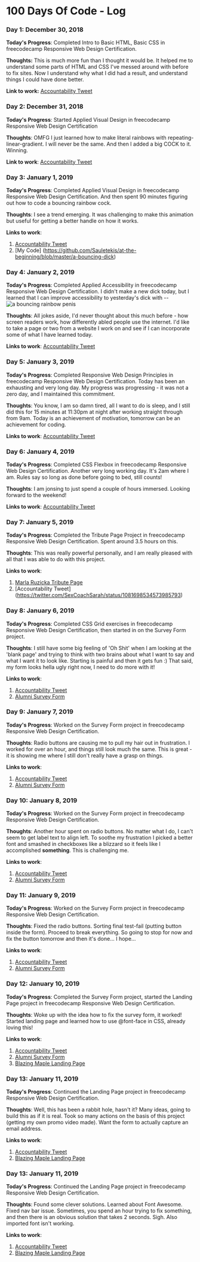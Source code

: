 # 100 Days Of Code - Log

### Day 1: December 30, 2018

**Today's Progress**: Completed Intro to Basic HTML, Basic CSS in freecodecamp Responsive Web Design Certification.

**Thoughts:** This is much more fun than I thought it would be. It helped me to understand some parts of HTML and CSS I've messed around with before to fix sites. Now I understand why what I did had a result, and understand things I could have done better.

**Link to work:** [Accountability Tweet](https://twitter.com/SexCoachSarah/status/1079402536870785024)

### Day 2: December 31, 2018

**Today's Progress**: Started Applied Visual Design in freecodecamp Responsive Web Design Certification

**Thoughts**: OMFG I just learned how to make literal rainbows with repeating-linear-gradient. I will never be the same. And then I added a big COCK to it. Winning.

**Link to work**: [Accountability Tweet](https://twitter.com/SexCoachSarah/status/1079851930501947392)

### Day 3: January 1, 2019

**Today's Progress**: Completed Applied Visual Design in freecodecamp Responsive Web Design Certification. And then spent 90 minutes figuring out how to code a bouncing rainbow cock.

**Thoughts**: I see a trend emerging. It was challenging to make this animation but useful for getting a better handle on how it works.

**Links to work**: 
1. [Accountability Tweet](https://twitter.com/SexCoachSarah/status/1080204087403184129)
2. [My Code] (https://github.com/Sauletekis/at-the-beginning/blob/master/a-bouncing-dick)

### Day 4: January 2, 2019

**Today's Progress**: Completed Applied Accessibility in freecodecamp Responsive Web Design Certification. I didn't make a new dick today, but I learned that I can improve accessibility to yesterday's dick with --<img src="css-animation-1" alt="a bouncing rainbow penis">

**Thoughts**: All jokes aside, I'd never thought about this much before - how screen readers work, how differently abled people use the internet. I'd like to take a page or two from a website I work on and see if I can incorporate some of what I have learned today.

**Links to work**: [Accountability Tweet](https://twitter.com/SexCoachSarah/status/1080577625570115584)

### Day 5: January 3, 2019

**Today's Progress**: Completed Responsive Web Design Principles in freecodecamp Responsive Web Design Certification. Today has been an exhausting and very long day. My progress was progressing - it was not a zero day, and I maintained this commitment. 

**Thoughts**: You know, I am so damn tired, all I want to do is sleep, and I still did this for 15 minutes at 11:30pm at night after working straight through from 9am. Today is an achievement of motivation, tomorrow can be an achievement for coding.

**Links to work**: [Accountability Tweet](https://twitter.com/SexCoachSarah/status/1080944706387881984)

### Day 6: January 4, 2019

**Today's Progress**: Completed CSS Flexbox in freecodecamp Responsive Web Design Certification. Another very long working day. It's 2am where I am. Rules say so long as done before going to bed, still counts!

**Thoughts**: I am jonsing to just spend a couple of hours immersed. Looking forward to the weekend!

**Links to work**: [Accountability Tweet](https://twitter.com/SexCoachSarah/status/1081341457817108480)

### Day 7: January 5, 2019

**Today's Progress**: Completed the Tribute Page Project in freecodecamp Responsive Web Design Certification. Spent around 3.5 hours on this.

**Thoughts**: This was really powerful personally, and I am really pleased with all that I was able to do with this project.

**Links to work**: 
1. [Marla Ruzicka Tribute Page](https://codepen.io/sauletekis/full/VqXqoR)
2. [Accountability Tweet] (https://twitter.com/SexCoachSarah/status/1081698534573985793)

### Day 8: January 6, 2019

**Today's Progress**: Completed CSS Grid exercises in freecodecamp Responsive Web Design Certification, then started in on the Survey Form project.

**Thoughts**: I still have some big feeling of 'Oh Shit' when I am looking at the 'blank page' and trying to think with two brains about what I want to say and what I want it to look like. Starting is painful and then it gets fun :) That said, my form looks hella ugly right now, I need to do more with it!

**Links to work**:
1. [Accountability Tweet](https://twitter.com/SexCoachSarah/status/1082048722136109057)
2. [Alumni Survey Form](https://codepen.io/sauletekis/full/rovjyg)

### Day 9: January 7, 2019

**Today's Progress**: Worked on the Survey Form project in freecodecamp Responsive Web Design Certification.

**Thoughts**: Radio buttons are causing me to pull my hair out in frustration. I worked for over an hour, and things still look much the same. This is great - it is showing me where I still don't really have a grasp on things. 

**Links to work**:
1. [Accountability Tweet](https://twitter.com/SexCoachSarah/status/1082287503808348160)
2. [Alumni Survey Form](https://codepen.io/sauletekis/full/rovjyg)

### Day 10: January 8, 2019

**Today's Progress**: Worked on the Survey Form project in freecodecamp Responsive Web Design Certification.

**Thoughts**: Another hour spent on radio buttons. No matter what I do, I can't seem to get label text to align left. To soothe my frustration I picked a better font and smashed in checkboxes like a blizzard so it feels like I accomplished **something**. This is challenging me. 

**Links to work**:
1. [Accountability Tweet](https://twitter.com/SexCoachSarah/status/1082742386357424128)
2. [Alumni Survey Form](https://codepen.io/sauletekis/full/rovjyg)

### Day 11: January 9, 2019

**Today's Progress**: Worked on the Survey Form project in freecodecamp Responsive Web Design Certification.

**Thoughts**: Fixed the radio buttons. Sorting final test-fail (putting button inside the form). Proceed to break everything. So going to stop for now and fix the button tomorrow and then it's done... I hope... 

**Links to work**:
1. [Accountability Tweet](https://twitter.com/SexCoachSarah/status/1083127217423568896)
2. [Alumni Survey Form](https://codepen.io/sauletekis/full/rovjyg)

### Day 12: January 10, 2019

**Today's Progress**: Completed the Survey Form project, started the Landing Page project in freecodecamp Responsive Web Design Certification.

**Thoughts**: Woke up with the idea how to fix the survey form, it worked! Started landing page and learned how to use @font-face in CSS, already loving this!

**Links to work**:
1. [Accountability Tweet](https://twitter.com/SexCoachSarah/status/1083313050843836416)
2. [Alumni Survey Form](https://codepen.io/sauletekis/full/rovjyg)
3. [Blazing Maple Landing Page](https://codepen.io/sauletekis/full/ZVMjPj)

### Day 13: January 11, 2019

**Today's Progress**: Continued the Landing Page project in freecodecamp Responsive Web Design Certification.

**Thoughts**: Well, this has been a rabbit hole, hasn't it? Many ideas, going to build this as if it is real. Took so many actions on the basis of this project (getting my own promo video made). Want the form to actually capture an email address. 

**Links to work**:
1. [Accountability Tweet](https://twitter.com/SexCoachSarah/status/1083888821106814976)
2. [Blazing Maple Landing Page](https://codepen.io/sauletekis/full/ZVMjPj)

### Day 13: January 11, 2019

**Today's Progress**: Continued the Landing Page project in freecodecamp Responsive Web Design Certification.

**Thoughts**: Found some clever solutions. Learned about Font Awesome. Fixed nav bar issue. Sometimes, you spend an hour trying to fix something, and then there is an obvious solution that takes 2 seconds. Sigh. Also imported font isn't working.  

**Links to work**:
1. [Accountability Tweet](https://twitter.com/SexCoachSarah/status/1084263137774366720)
2. [Blazing Maple Landing Page](https://codepen.io/sauletekis/full/ZVMjPj)
